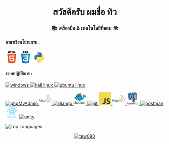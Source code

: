 <h1 align = "center">สวัสดีครับ ผมชื่อ ทิว</h1>

 <h3 align="center">📚 เครื่องมือ & เทคโนโลยีที่ชอบ 🛠️</h3>

 <p align="left">
    <h4>ภาษาเขียนโปรแกรม :</h4>
   <a href="https://www.w3.org/html/" target="_blank" rel="noreferrer">
     <img src="https://raw.githubusercontent.com/devicons/devicon/master/icons/html5/html5-original-wordmark.svg" alt="html5" width="40" height="40" />
   </a>

   <a href="https://www.w3schools.com/css/" target="_blank" rel="noreferrer">
     <img src="https://raw.githubusercontent.com/devicons/devicon/master/icons/css3/css3-original-wordmark.svg" alt="css3" width="40" height="40" />
   </a>

   <a href="https://www.python.org" target="_blank" rel="noreferrer">
     <img src="https://raw.githubusercontent.com/devicons/devicon/master/icons/python/python-original.svg" alt="python" width="40" height="40" />
   </a>
 </p>

  <p align="left">
    <h4>ระบบปฏิบัติการ :</h4>

   <a href="https://www.microsoft.com/th-th/windows/?r=1" target="_blank" rel="noreferrer">
     <img src="https://commons.wikimedia.org/wiki/File:Windows_11_logo.svg" alt="windows" width="40" height="40" />
   </a>    

   <a href="https://www.kali.org" target="_blank" rel="noreferrer">
     <img src="https://www.kali.org/images/kali-logo.svg" alt="kali linux" width="40" height="40" />
   </a>

   <a href="https://ubuntu.com/" target="_blank" rel="noreferrer">
     <img src="https://upload.wikimedia.org/wikipedia/commons/9/9e/UbuntuCoF.svg" alt="ubuntu linux" width="40" height="40" />
   </a>

 </p>



  <p align="left">
    <a href="https://www.phpmyadmin.net/" target="_blank" rel="noreferrer">
     <img src="https://www.phpmyadmin.net/static/images/logo-og.png" alt="phpMyAdmin" width="40" height="40" />
   </a>

   <a href="https://www.mysql.com/" target="_blank" rel="noreferrer">
     <img src="https://raw.githubusercontent.com/devicons/devicon/master/icons/mysql/mysql-original-wordmark.svg" alt="mysql" width="40" height="40" />
   </a>

   <a href="https://www.djangoproject.com/" target="_blank" rel="noreferrer">
     <img src="https://cdn.worldvectorlogo.com/logos/django.svg" alt="django" width="40" height="40" />
   </a>
   <a href="https://www.docker.com/" target="_blank" rel="noreferrer">
     <img src="https://raw.githubusercontent.com/devicons/devicon/master/icons/docker/docker-original-wordmark.svg" alt="docker" width="40" height="40" />
   </a>
   <a href="https://git-scm.com/" target="_blank" rel="noreferrer">
     <img src="https://www.vectorlogo.zone/logos/git-scm/git-scm-icon.svg" alt="git" width="40" height="40" />
   </a>


   <a href="https://developer.mozilla.org/en-US/docs/Web/JavaScript" target="_blank" rel="noreferrer">
     <img src="https://raw.githubusercontent.com/devicons/devicon/master/icons/javascript/javascript-original.svg" alt="javascript" width="40" height="40" />
   </a>

   <a href="https://www.mysql.com/" target="_blank" rel="noreferrer">
     <img src="https://raw.githubusercontent.com/devicons/devicon/master/icons/mysql/mysql-original-wordmark.svg" alt="mysql" width="40" height="40" />
   </a>

   <a href="https://www.postgresql.org" target="_blank" rel="noreferrer">
     <img src="https://raw.githubusercontent.com/devicons/devicon/master/icons/postgresql/postgresql-original-wordmark.svg" alt="postgresql" width="40" height="40" />
   </a>
   <a href="https://postman.com" target="_blank" rel="noreferrer">
     <img src="https://www.vectorlogo.zone/logos/getpostman/getpostman-icon.svg" alt="postman" width="40" height="40" />
   </a>


   <a href="https://reactjs.org/" target="_blank" rel="noreferrer">
     <img src="https://raw.githubusercontent.com/devicons/devicon/master/icons/react/react-original-wordmark.svg" alt="react" width="40" height="40" />
   </a>
   <a href="https://unity.com/" target="_blank" rel="noreferrer">
     <img src="https://www.vectorlogo.zone/logos/unity3d/unity3d-icon.svg" alt="unity" width="40" height="40" />
   </a>
 </p>
 
 ![Top Languages](https://github-readme-stats.vercel.app/api/top-langs/?username=tew080&layout=compact&hide_title=true&langs_count=10)

  <p align="center">
   <a href="https://github.com/ryo-ma/github-profile-trophy">
     <img src="https://github-profile-trophy.vercel.app/?username=tew080" alt="tew080" />
   </a>
 </p>